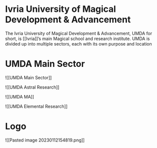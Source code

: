 # Ivria University of Magical Development & Advancement
The Ivria University of Magical Development & Advancement, UMDA for short, is [[Ivria]]’s main Magical school and research institute. UMDA is divided up into multiple sectors, each with its own purpose and location

# UMDA Main Sector
![[UMDA Main Sector]]


![[UMDA Astral Research]]

![[UMDA MA]]

![[UMDA Elemental Research]]


# Logo
![[Pasted image 20230112154819.png]]